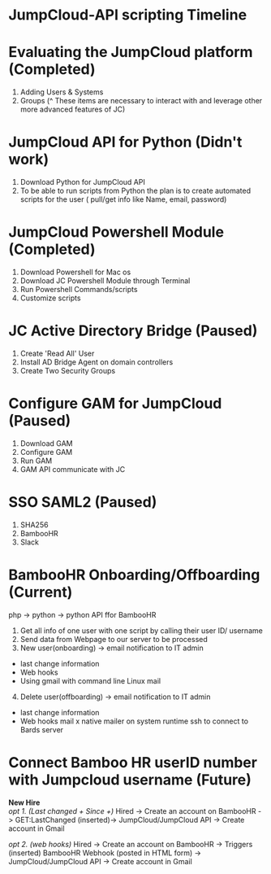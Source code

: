 # JumpCloud-API scripting Timeline

# Evaluating the JumpCloud platform (Completed)
1. Adding Users & Systems
2. Groups
(^ These items are necessary to interact with and leverage other more advanced features of JC)

# JumpCloud API for Python (Didn't work) 

1. Download Python for JumpCloud API
2. To be able to run scripts from Python
  the plan is to create automated scripts for the user ( pull/get info like Name, email, password)

# JumpCloud Powershell Module (Completed)
1. Download Powershell for Mac os
2. Download JC Powershell Module through Terminal
3. Run Powershell Commands/scripts 
4. Customize scripts

# JC Active Directory Bridge (Paused)
1. Create 'Read All' User
2. Install AD Bridge Agent on domain controllers
3. Create Two Security Groups

# Configure GAM for JumpCloud (Paused)
1. Download GAM
2. Configure GAM
3. Run GAM
4. GAM API communicate with JC

# SSO SAML2 (Paused)
1. SHA256
2. BambooHR
3. Slack

# BambooHR Onboarding/Offboarding (Current)
php -> python -> python API ffor BambooHR
1. Get all info of one user with one script by calling their user ID/ username
2. Send data from Webpage to our server to be processed
3. New user(onboarding) ->  email notification to IT admin
  * last change information
  * Web hooks
  * Using gmail with command line Linux mail
4. Delete user(offboarding) -> email notification to IT admin
  * last change information
  * Web hooks
  mail x
  native mailer on system
  runtime ssh to connect to Bards server
  
# Connect Bamboo HR userID number with Jumpcloud username (Future)

**New Hire**  
*opt 1. (Last changed + Since +)*
Hired -> Create an account on BambooHR -> GET:LastChanged (inserted)-> JumpCloud/JumpCloud API -> Create account in Gmail

*opt 2. (web hooks)*
Hired -> Create an account on BambooHR -> Triggers (inserted) BambooHR Webhook (posted in HTML form) -> JumpCloud/JumpCloud API -> Create account in Gmail

